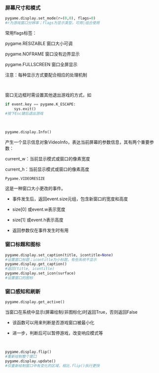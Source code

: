### 屏幕尺寸和模式

```python
pygame.display.set_mode(r=(0,0), flags=0)
#r为游戏窗口分辨率；flags为显示类型，可用|组合使用
```

常用flags标签：

pygame.RESIZABLE 窗口大小可调

pygame.NOFRAME 窗口没有边界显示

pygame.FULLSCREEN 窗口全屏显示

注意：每种显示方式要配合相应的处理机制

<br>

窗口无边框时需设置其他退出游戏的方式，如
```python
if event.key == pygame.K_ESCAPE:
    sys.exit()
#按下Esc键后退出游戏    
```

</br>

```python
pygame.display.Info()
```
产生一个显示信息对象VideoInfo，表达当前屏幕的参数信息，其有两个重要参数：

current_w：当前显示模式或窗口的像素宽度

current_h：当前显示模式或窗口的像素高度

```python
Pygame.VIDEORESIZE
```
这是一种窗口大小更改的事件。

* 事件发生后，返回event.size元组，包含新窗口的宽度和高度

* size[0] 或event.w表示宽度

* size[1] 或event.h表示高度

* 返回参数仅在事件发生时有用

### 窗口标题和图标
```python
pygame.display.set_caption(title, icontitle=None)
#设置窗口标题；icontitle为小标题，有些系统不显示
pygame.display.get_caption()
#返回(title, icontitle)
pygame.display.set_icon(surface)
#设置窗口的图标
```

### 窗口感知和刷新
```python
pygame.display.get_active()
```
当窗口在系统中显示(屏幕绘制/非图标化)时返回True，否则返回False

* 该函数可以用来判断是否游戏窗口被最小化

* 进一步，判断后可以暂停游戏，改变响应模式等

<br>

```python
pygame.display.flip()
#重新绘制整个窗口
pygame.display.update()
#仅重新绘制窗口中有变化的区域，相比.flip()执行更快
```

